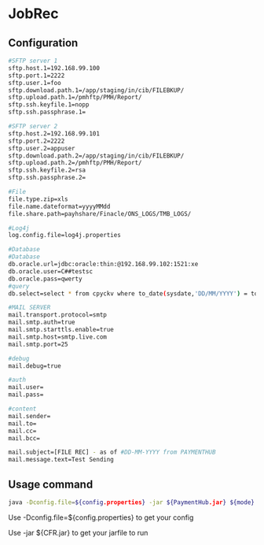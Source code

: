 JobRec
==================================

Configuration
---------------
```sh
#SFTP server 1
sftp.host.1=192.168.99.100
sftp.port.1=2222
sftp.user.1=foo
sftp.download.path.1=/app/staging/in/cib/FILEBKUP/
sftp.upload.path.1=/pmhftp/PMH/Report/
sftp.ssh.keyfile.1=nopp
sftp.ssh.passphrase.1=

#SFTP server 2
sftp.host.2=192.168.99.101
sftp.port.2=2222
sftp.user.2=appuser
sftp.download.path.2=/app/staging/in/cib/FILEBKUP/
sftp.upload.path.2=/pmhftp/PMH/Report/
sftp.ssh.keyfile.2=rsa
sftp.ssh.passphrase.2=

#File
file.type.zip=xls
file.name.dateformat=yyyyMMdd
file.share.path=payhshare/Finacle/ONS_LOGS/TMB_LOGS/

#Log4j
log.config.file=log4j.properties

#Database
#Database
db.oracle.url=jdbc:oracle:thin:@192.168.99.102:1521:xe
db.oracle.user=C##testsc
db.oracle.pass=qwerty
#query
db.select=select * from cpyckv where to_date(sysdate,'DD/MM/YYYY') = to_date(upload_date,'DD/MM/YYYY')

#MAIL SERVER
mail.transport.protocol=smtp
mail.smtp.auth=true
mail.smtp.starttls.enable=true
mail.smtp.host=smtp.live.com
mail.smtp.port=25

#debug
mail.debug=true

#auth
mail.user=
mail.pass=

#content
mail.sender=
mail.to=
mail.cc=
mail.bcc=

mail.subject=[FILE REC] - as of #DD-MM-YYYY from PAYMENTHUB
mail.message.text=Test Sending
```

Usage command
---------------
```sh
java -Dconfig.file=${config.properties} -jar ${PaymentHub.jar} ${mode}
```
  Use -Dconfig.file=${config.properties} to get your config
	
  Use -jar ${CFR.jar} to get your jarfile to run


